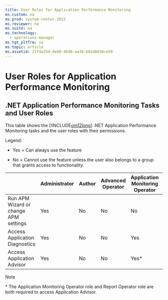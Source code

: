 ```yaml
---
title: User Roles for Application Performance Monitoring
ms.custom: na
ms.prod: system-center-2012
ms.reviewer: na
ms.suite: na
ms.technology: 
  - operations-manager
ms.tgt_pltfrm: na
ms.topic: article
ms.assetid: 21f4a15d-de90-4bd0-aa38-682d8038ce50
---
```

# User Roles for Application Performance Monitoring

## .NET Application Performance Monitoring Tasks and User Roles
This table shows the [!INCLUDE[om12long](Token/om12long_md.md)] .NET Application Performance Monitoring tasks and the user roles with their permissions.

Legend:

-   Yes \= Can always use the feature

-   No \= Cannot use the feature unless the user also belongs to a group that grants access to functionality.

||Administrator|Author|Advanced Operator|Application Monitoring Operator|Operator|Read\-Only Operator|Report Operator|Report Security Administrator|
|-|-----------------|----------|---------------------|-----------------------------------|------------|-----------------------|-------------------|---------------------------------|
|Run APM Wizard or change APM settings|Yes|No|No|No|No|No|No|No|
|Access Application Diagnostics|Yes|No|No|Yes|No|No|No|No|
|Access Application Advisor|Yes|No|No|Yes\*|No|No|Yes\*|Yes|

> [!NOTE]
> \* The Application Monitoring Operator role and Report Operator role are both required to access Application Advisor.



